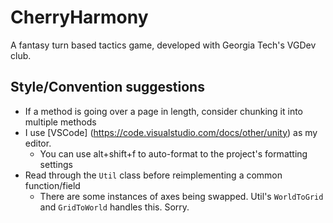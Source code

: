 # CherryHarmony
A fantasy turn based tactics game, developed with Georgia Tech's VGDev club.

## Style/Convention suggestions
* If a method is going over a page in length, consider chunking it into multiple methods
* I use [VSCode] (https://code.visualstudio.com/docs/other/unity) as my editor.
  * You can use alt+shift+f to auto-format to the project's formatting settings
* Read through the `Util` class before reimplementing a common function/field
  * There are some instances of axes being swapped. Util's `WorldToGrid` and `GridToWorld` handles this. Sorry.